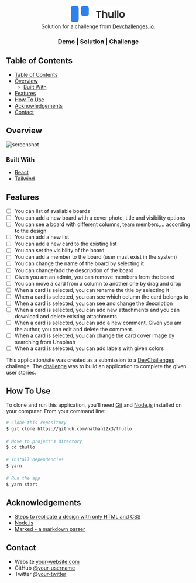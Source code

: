 <!-- markdownlint-disable MD033 -->
<!-- markdownlint-disable MD041 -->

<div align="center">
  <img src="./src/assets/images/logo-text.svg" width="150" />
</div>

<div align="center">
   Solution for a challenge from  <a href="http://devchallenges.io" target="_blank">Devchallenges.io</a>.
</div>

<div align="center">
  <h3>
    <a href="https://nathan22x3.github.io/thullo">
      Demo
    </a>
    <span> | </span>
    <a href="https://{your-url-to-the-solution}">
      Solution
    </a>
    <span> | </span>
    <a href="https://devchallenges.io/challenges/wP0LbGgEeKhpFHUpPpDh">
      Challenge
    </a>
  </h3>
</div>

<!-- TABLE OF CONTENTS -->

## Table of Contents

- [Table of Contents](#table-of-contents)
- [Overview](#overview)
  - [Built With](#built-with)
- [Features](#features)
- [How To Use](#how-to-use)
- [Acknowledgements](#acknowledgements)
- [Contact](#contact)

<!-- OVERVIEW -->

## Overview

![screenshot](https://user-images.githubusercontent.com/16707738/92399059-5716eb00-f132-11ea-8b14-bcacdc8ec97b.png)

### Built With

<!-- This section should list any major frameworks that you built your project using. Here are a few examples.-->

- [React](https://reactjs.org/)
- [Tailwind](https://tailwindcss.com/)

## Features

- [ ] You can list of available boards
- [ ] You can add a new board with a cover photo, title and visibility options
- [ ] You can see a board with different columns, team members,... according to the design
- [ ] You can add a new list
- [ ] You can add a new card to the existing list
- [ ] You can set the visibility of the board
- [ ] You can add a member to the board (user must exist in the system)
- [ ] You can change the name of the board by selecting it
- [ ] You can change/add the description of the board
- [ ] Given you am an admin, you can remove members from the board
- [ ] You can move a card from a column to another one by drag and drop
- [ ] When a card is selected, you can rename the title by selecting it
- [ ] When a card is selected, you can see which column the card belongs to
- [ ] When a card is selected, you can see and change the description
- [ ] When a card is selected, you can add new attachments and you can download and delete existing attachments
- [ ] When a card is selected, you can add a new comment. Given you am the author, you can edit and delete the comment.
- [ ] When a card is selected, you can change the card cover image by searching from Unsplash
- [ ] When a card is selected, you can add labels with given colors

This application/site was created as a submission to a [DevChallenges](https://devchallenges.io/challenges) challenge. The [challenge](https://devchallenges.io/challenges/wP0LbGgEeKhpFHUpPpDh) was to build an application to complete the given user stories.

## How To Use

<!-- Example: -->

To clone and run this application, you'll need [Git](https://git-scm.com) and [Node.js](https://nodejs.org/en/download/) installed on your computer. From your command line:

```bash
# Clone this repository
$ git clone https://github.com/nathan22x3/thullo

# Move to project's directory
$ cd thullo

# Install dependencies
$ yarn

# Run the app
$ yarn start
```

## Acknowledgements

<!-- This section should list any articles or add-ons/plugins that helps you to complete the project. This is optional but it will help you in the future. For example: -->

- [Steps to replicate a design with only HTML and CSS](https://devchallenges-blogs.web.app/how-to-replicate-design/)
- [Node.js](https://nodejs.org/)
- [Marked - a markdown parser](https://github.com/chjj/marked)

## Contact

- Website [your-website.com](https://{your-web-site-link})
- GitHub [@your-username](https://{github.com/your-usermame})
- Twitter [@your-twitter](https://{twitter.com/your-username})
